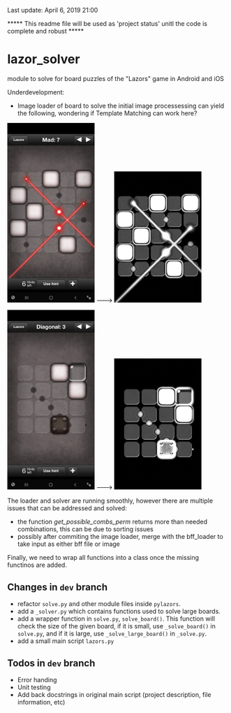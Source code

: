 Last update: April 6, 2019 21:00

***** This readme file will be used as 'project status' unitl the code is complete and robust *****

# lazor_solver
module to solve for board puzzles of the "Lazors" game in Android and iOS

Underdevelopment:
  - Image loader of board to solve
  the initial image processessing can yield the following, wondering if Template Matching can work here?
  
  <img src="/utilites/img_reader/Mad_7.jpg" alt="drawing" width="200"/> ---> <img src="/utilites/img_reader/Result_IMAGE.png" alt="drawing" width="200"/>
  
  
  <img src="/utilites/img_reader/Diagonal_3.jpg" alt="drawing" width="200"/> ---> <img src="/utilites/img_reader/Result_IMAGE_Diagonal_3.png" alt="drawing" width="200"/>

    

The loader and solver are running smoothly, however there are multiple issues that can be addressed and solved:
  - the function *get_possible_combs_perm* returns more than needed combinations, this can be due to sorting issues
  - possibly after commiting the image loader, merge with the bff_loader to take input as either bff file or image

Finally, we need to wrap all functions into a class once the missing functinos are added.

## Changes in `dev` branch

- refactor `solve.py` and other module files inside `pylazors`.
- add a `_solver.py` which contains functions used to solve large boards.
- add a wrapper function in `solve.py`, `solve_board()`. This function will check the size of the given board, 
  if it is small, use `_solve_board()` in `solve.py`, and if it is large, use `_solve_large_board()` in `_solve.py`.
- add a small main script `lazors.py`

## Todos in `dev` branch
- Error handing
- Unit testing
- Add back docstrings in original main script (project description, file information, etc)